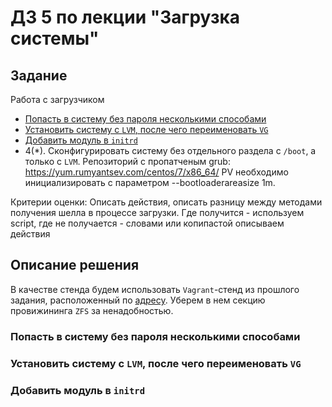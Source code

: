 # ДЗ 5 по лекции "Загрузка системы"

## Задание

Работа с загрузчиком

* [Попасть в систему без пароля несколькими способами](#password)
* [Установить систему с `LVM`, после чего переименовать `VG`](#lvm)
* [Добавить модуль в `initrd`](#initrd)
* 4(*). Сконфигурировать систему без отдельного раздела с `/boot`, а только с `LVM`. Репозиторий с пропатченым grub: https://yum.rumyantsev.com/centos/7/x86_64/ PV необходимо инициализировать с параметром --bootloaderareasize 1m.

Критерии оценки:
Описать действия, описать разницу между методами получения шелла в процессе загрузки. Где получится - используем script, где не получается - словами или копипастой описываем действия

## Описание решения

В качестве стенда будем использовать `Vagrant`-стенд из прошлого задания, расположенный по [адресу](https://github.com/nixuser/virtlab/tree/main/zfs). Уберем в нем секцию провижининга `ZFS` за ненадобностью.

### Попасть в систему без пароля несколькими способами <a name="password"></a>

### Установить систему с `LVM`, после чего переименовать `VG` <a name="lvm"></a>

### Добавить модуль в `initrd` <a name="initrd"></a>
